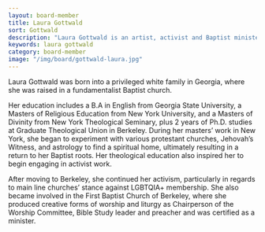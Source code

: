 ```yaml
---
layout: board-member
title: Laura Gottwald
sort: Gottwald
description: "Laura Gottwald is an artist, activist and Baptist minister."
keywords: laura gottwald
category: board-member
image: "/img/board/gottwald-laura.jpg"
---
```


Laura Gottwald was born into a privileged white family in Georgia, where she was raised in a fundamentalist Baptist church.

Her education includes a B.A in English from Georgia State University, a Masters of Religious Education from New York University, and a Masters of Divinity from New York Theological Seminary, plus 2 years of Ph.D. studies at Graduate Theological Union in Berkeley. During her masters’ work in New York, she began to experiment with various protestant churches, Jehovah’s Witness, and astrology to find a spiritual home, ultimately resulting in a return to her Baptist roots. Her theological education also inspired her to begin engaging in activist work.  

After moving to Berkeley, she continued her activism, particularly in regards to main line churches’ stance against LGBTQIA+ membership. She also became involved in the First Baptist Church of Berkeley, where she produced creative forms of worship and liturgy as Chairperson of the Worship Committee, Bible Study leader and preacher and was certified as a minister.
